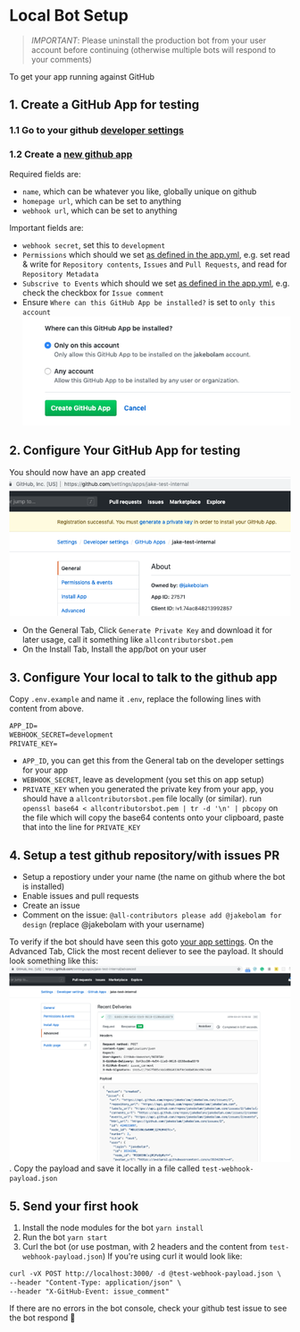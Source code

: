 
# Local Bot Setup
> *IMPORTANT*: Please uninstall the production bot from your user account before continuing (otherwise multiple bots will respond to your comments)

To get your app running against GitHub

## 1. Create a GitHub App for testing
### 1.1 Go to your github [developer settings](https://github.com/settings/developers)
### 1.2 Create a [new github app](https://github.com/settings/apps/new)
Required fields are:
- `name`, which can be whatever you like, globally unique on github
- `homepage url`, which can be set to anything
- `webhook url`, which can be set to anything

Important fields are:
- `webhook secret`, set this to `development`
- `Permissions` which should we set [as defined in the app.yml](https://github.com/all-contributors/all-contributors-bot/blob/master/app.yml#L54), e.g. set read & write for `Repository contents`, `Issues` and `Pull Requests`, and read for `Repository Metadata`
- `Subscrive to Events` which should we set [as defined in the app.yml](https://github.com/all-contributors/all-contributors-bot/blob/master/app.yml#L15), e.g. check the checkbox for `Issue comment`
- Ensure `Where can this GitHub App be installed?` is set to `only this account`
![where can this app be installed](where-can-this-app-be-installed.png)

## 2. Configure Your GitHub App for testing
You should now have an app created
![my test app](app-created.png)

- On the General Tab, Click `Generate Private Key` and download it for later usage, call it something like `allcontributorsbot.pem`
- On the Install Tab, Install the app/bot on your user


## 3. Configure Your local to talk to the github app
Copy `.env.example` and name it `.env`, replace the following lines with content from above.
```
APP_ID=
WEBHOOK_SECRET=development
PRIVATE_KEY=
```
- `APP_ID`, you can get this from the General tab on the developer settings for your app
- `WEBHOOK_SECRET`, leave as development (you set this on app setup)
- `PRIVATE_KEY` when you generated the private key from your app, you should have a `allcontributorsbot.pem` file locally (or similar). run `openssl base64 < allcontributorsbot.pem | tr -d '\n' | pbcopy` on the file which will copy the base64 contents onto your clipboard, paste that into the line for `PRIVATE_KEY`

## 4. Setup a test github repository/with issues PR
- Setup a repostiory under your name (the name on github where the bot is installed)
- Enable issues and pull requests
- Create an issue
- Comment on the issue: `@all-contributors please add @jakebolam for design` (replace @jakebolam with your username)

To verify if the bot should have seen this goto [your app settings](https://github.com/settings/apps/). On the Advanced Tab, Click the most recent deliever to see the payload. It should look something like this:
![delivery comment](delivery-comment.png). Copy the payload and save it locally in a file called `test-webhook-payload.json`


## 5. Send your first hook
1. Install the node modules for the bot `yarn install`
2. Run the bot `yarn start`
3. Curl the bot (or use postman, with 2 headers and the content from `test-webhook-payload.json`)
If you're using curl it would look like:
```
curl -vX POST http://localhost:3000/ -d @test-webhook-payload.json \
--header "Content-Type: application/json" \
--header "X-GitHub-Event: issue_comment"
```

If there are no errors in the bot console, check your github test issue to see the bot respond :tada:
